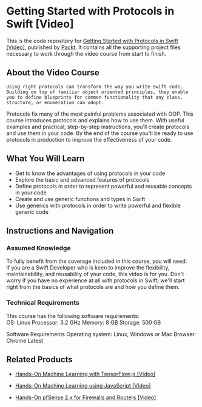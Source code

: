 # Getting Started with Protocols in Swift [Video]
This is the code repository for [Getting Started with Protocols in Swift [Video]](https://www.packtpub.com/application-development/getting-started-protocols-swift-video?utm_source=github&utm_medium=repository&utm_campaign=9781788396967), published by [Packt](https://www.packtpub.com/?utm_source=github). It contains all the supporting project files necessary to work through the video course from start to finish.
## About the Video Course
	Using right protocols can transform the way you write Swift code. Building on top of familiar object oriented principles, they enable you to define blueprints for common functionality that any class, structure, or enumeration can adopt. 
Protocols fix many of the most painful problems associated with OOP. This course introduces protocols and explains how to use them. With useful examples and practical, step-by-step instructions, you'll create protocols and use them in your code.
By the end of the course you'll be ready to use protocols in production to improve the effectiveness of your code.

<H2>What You Will Learn</H2>
<DIV class=book-info-will-learn-text>
<UL>
<LI>Get to know the advantages of using protocols in your code 
<LI>Explore the basic and advanced features of protocols 
<LI>Define protocols in order to represent powerful and reusable concepts in your code 
<LI>Create and use generic functions and types in Swift 
<LI>Use generics with protocols in order to write powerful and flexible generic code </LI></UL></DIV>

## Instructions and Navigation
### Assumed Knowledge
To fully benefit from the coverage included in this course, you will need:<br/>
If you are a Swift Developer who is keen to improve the flexibility, maintainability, and reusability of your code, this video is for you. Don't worry if you have no experience at all with protocols in Swift; we'll start right from the basics of what protocols are and how you define them.			
### Technical Requirements
This course has the following software requirements:<br/>
OS: Linux
Processor: 3.2 GHz
Memory: 8 GB
Storage: 500 GB

Software Requirements
Operating system: Linux, Windows or Mac
Browser: Chrome Latest 


## Related Products
* [Hands-On Machine Learning with TensorFlow.js [Video]](https://www.packtpub.com/application-development/hands-machine-learning-tensorflowjs-video?utm_source=github&utm_medium=repository&utm_campaign=9781789613155)

* [Hands-On Machine Learning using JavaScript [Video]](https://www.packtpub.com/application-development/hands-machine-learning-using-javascript-video?utm_source=github&utm_medium=repository&utm_campaign=9781789613360)

* [Hands-On pfSense 2.x for Firewalls and Routers [Video]](https://www.packtpub.com/networking-and-servers/hands-pfsense-2x-firewalls-and-routers-video?utm_source=github&utm_medium=repository&utm_campaign=9781789805017)

